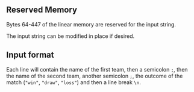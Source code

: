 ## Reserved Memory

Bytes 64-447 of the linear memory are reserved for the input string.

The input string can be modified in place if desired.

## Input format

Each line will contain the name of the first team, then a semicolon `;`, then the name of the second team, another semicolon `;`, the outcome of the match (`"win"`, `"draw"`, `"loss"`) and then a line break `\n`.
